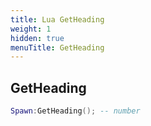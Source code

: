 ```yaml
---
title: Lua GetHeading
weight: 1
hidden: true
menuTitle: GetHeading
---
```

## GetHeading
```lua
Spawn:GetHeading(); -- number
```